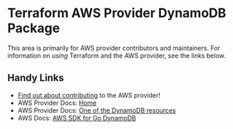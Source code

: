 # Terraform AWS Provider DynamoDB Package
<!-- markdownlint-disable MD026 -->
This area is primarily for AWS provider contributors and maintainers. For information on _using_ Terraform and the AWS provider, see the links below.


## Handy Links
* [Find out about contributing](../../../docs/contributing) to the AWS provider!
* AWS Provider Docs: [Home](https://registry.terraform.io/providers/hashicorp/aws/latest/docs)
* AWS Provider Docs: [One of the DynamoDB resources](https://registry.terraform.io/providers/hashicorp/aws/latest/docs/resources/dynamodb_global_table)
* AWS Docs: [AWS SDK for Go DynamoDB](https://docs.aws.amazon.com/sdk-for-go/api/service/dynamodb/)
